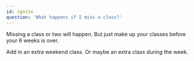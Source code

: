 ```yaml
---
id: ignite
question: 'What happens if I miss a class?'
---
```


Missing a class or two will happen. But just make up your classes before your 6 weeks is over.

Add in an extra weekend class. Or maybe an extra class during the week.
